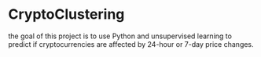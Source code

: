 # CryptoClustering

the goal of this project is to use Python and unsupervised learning to predict if cryptocurrencies are affected by 24-hour or 7-day price changes.
